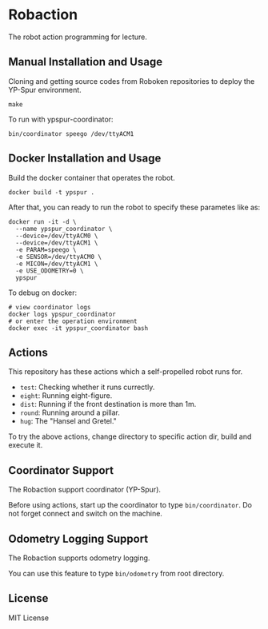 # Robaction

The robot action programming for lecture.

## Manual Installation and Usage

Cloning and getting source codes from Roboken repositories to deploy the YP-Spur environment.

```
make
```

To run with ypspur-coordinator:

```
bin/coordinator speego /dev/ttyACM1
```

## Docker Installation and Usage

Build the docker container that operates the robot.

```
docker build -t ypspur .
```

After that, you can ready to run the robot to specify these parametes like as:

```
docker run -it -d \
  --name ypspur_coordinator \
  --device=/dev/ttyACM0 \
  --device=/dev/ttyACM1 \
  -e PARAM=speego \
  -e SENSOR=/dev/ttyACM0 \
  -e MICON=/dev/ttyACM1 \
  -e USE_ODOMETRY=0 \
  ypspur
```

To debug on docker:

```
# view coordinator logs
docker logs ypspur_coordinator
# or enter the operation environment
docker exec -it ypspur_coordinator bash
```

## Actions

This repository has these actions which a self-propelled robot runs for.

 * `test`: Checking whether it runs currectly.
 * `eight`: Running eight-figure.
 * `dist`: Running if the front destination is more than 1m.
 * `round`: Running around a pillar.
 * `hug`: The "Hansel and Gretel."

To try the above actions, change directory to specific action dir, build and execute it.

## Coordinator Support

The Robaction support coordinator (YP-Spur).

Before using actions, start up the coordinator to type `bin/coordinator`. Do not forget connect and switch on the machine.

## Odometry Logging Support

The Robaction supports odometry logging.

You can use this feature to type `bin/odometry` from root directory.

## License

MIT License
